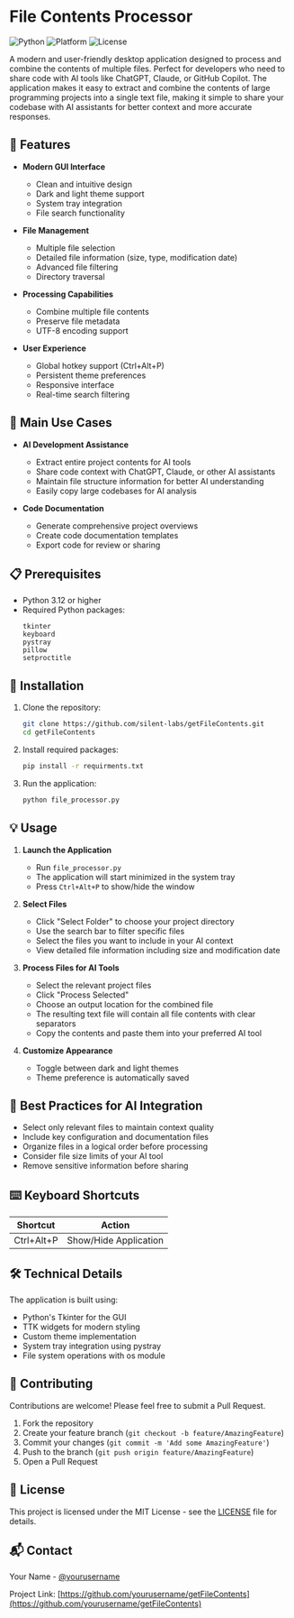 # File Contents Processor

![Python](https://img.shields.io/badge/Python-3.12+-blue.svg)
![Platform](https://img.shields.io/badge/Platform-Windows-lightgrey.svg)
![License](https://img.shields.io/badge/License-MIT-green.svg)

A modern and user-friendly desktop application designed to process and combine the contents of multiple files. Perfect for developers who need to share code with AI tools like ChatGPT, Claude, or GitHub Copilot. The application makes it easy to extract and combine the contents of large programming projects into a single text file, making it simple to share your codebase with AI assistants for better context and more accurate responses.

## 🚀 Features

- **Modern GUI Interface**
  - Clean and intuitive design
  - Dark and light theme support
  - System tray integration
  - File search functionality

- **File Management**
  - Multiple file selection
  - Detailed file information (size, type, modification date)
  - Advanced file filtering
  - Directory traversal

- **Processing Capabilities**
  - Combine multiple file contents
  - Preserve file metadata
  - UTF-8 encoding support

- **User Experience**
  - Global hotkey support (Ctrl+Alt+P)
  - Persistent theme preferences
  - Responsive interface
  - Real-time search filtering

## 🎯 Main Use Cases

- **AI Development Assistance**
  - Extract entire project contents for AI tools
  - Share code context with ChatGPT, Claude, or other AI assistants
  - Maintain file structure information for better AI understanding
  - Easily copy large codebases for AI analysis

- **Code Documentation**
  - Generate comprehensive project overviews
  - Create code documentation templates
  - Export code for review or sharing

## 📋 Prerequisites

- Python 3.12 or higher
- Required Python packages:
  ```
  tkinter
  keyboard
  pystray
  pillow
  setproctitle
  ```

## 🔧 Installation

1. Clone the repository:
   ```bash
   git clone https://github.com/silent-labs/getFileContents.git
   cd getFileContents
   ```

2. Install required packages:
   ```bash
   pip install -r requirments.txt
   ```

3. Run the application:
   ```bash
   python file_processor.py
   ```

## 💡 Usage

1. **Launch the Application**
   - Run `file_processor.py`
   - The application will start minimized in the system tray
   - Press `Ctrl+Alt+P` to show/hide the window

2. **Select Files**
   - Click "Select Folder" to choose your project directory
   - Use the search bar to filter specific files
   - Select the files you want to include in your AI context
   - View detailed file information including size and modification date

3. **Process Files for AI Tools**
   - Select the relevant project files
   - Click "Process Selected"
   - Choose an output location for the combined file
   - The resulting text file will contain all file contents with clear separators
   - Copy the contents and paste them into your preferred AI tool

4. **Customize Appearance**
   - Toggle between dark and light themes
   - Theme preference is automatically saved

## 📝 Best Practices for AI Integration

- Select only relevant files to maintain context quality
- Include key configuration and documentation files
- Organize files in a logical order before processing
- Consider file size limits of your AI tool
- Remove sensitive information before sharing

## ⌨️ Keyboard Shortcuts

| Shortcut    | Action                 |
|-------------|------------------------|
| Ctrl+Alt+P  | Show/Hide Application  |

## 🛠️ Technical Details

The application is built using:
- Python's Tkinter for the GUI
- TTK widgets for modern styling
- Custom theme implementation
- System tray integration using pystray
- File system operations with os module

## 🤝 Contributing

Contributions are welcome! Please feel free to submit a Pull Request.

1. Fork the repository
2. Create your feature branch (`git checkout -b feature/AmazingFeature`)
3. Commit your changes (`git commit -m 'Add some AmazingFeature'`)
4. Push to the branch (`git push origin feature/AmazingFeature`)
5. Open a Pull Request

## 📝 License

This project is licensed under the MIT License - see the [LICENSE](LICENSE) file for details.

## 📬 Contact

Your Name - [@yourusername](https://twitter.com/yourusername)

Project Link: [https://github.com/yourusername/getFileContents](https://github.com/yourusername/getFileContents)
